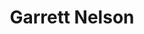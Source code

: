 ---
title: Garrett Nelson
position: Treasurer
quote: >
    "I am currently a junior mechanical engineer. I joined EWB this year and quickly took a liking to the program. I’ve been working on the electric wagon project and am stoked to be a part of the travel team this summer."
year: 2019
image: /img/officers/2019/garrett.jpeg
order: 4

draft: false
---